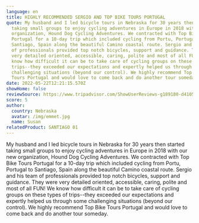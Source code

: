 ```yaml
---
language: en
title: HIGHLY RECOMMENDED SERGIO AND TOP BIKE TOURS PORTUGAL
quote: My husband and I led bicycle tours in Nebraska for 30 years then started
  taking small groups to enjoy cycling adventures in Europe in 2018 with our new
  organization, Hound Dog Cycling Adventures. We contracted with Top Bike Tours
  Portugal for a 10-day trip which included cycling from Portu, Portugal to
  Santiago, Spain along the beautiful Camino coastal route. Sergio and his team
  of professionals provided top notch bicycles, support and guidance. They were
  very detailed oriented, accessible, caring, polite and most of all FUN! We
  know how difficult it can be to take care of cycling groups on these types of
  trips--they exceeded our expectations and expertly helped us through some
  challenging situations (beyond our control). We highly recommend Top Bike
  Tours Portugal and would love to come back and do another tour someday.
date: 2022-05-22T12:21:15.570Z
showHome: false
reviewSource: https://www.tripadvisor.com/ShowUserReviews-g189180-d4105907-r841000156-Top_Bike_Tours_Portugal-Porto_Porto_District_Northern_Portugal.html
score: 5
author:
  country: Nebraska
  avatar: /img/emmet.jpg
  name: Susan
relatedProduct: SANTIAGO 01
---
```

My husband and I led bicycle tours in Nebraska for 30 years then started taking small groups to enjoy cycling adventures in Europe in 2018 with our new organization, Hound Dog Cycling Adventures. We contracted with Top Bike Tours Portugal for a 10-day trip which included cycling from Portu, Portugal to Santiago, Spain along the beautiful Camino coastal route. Sergio and his team of professionals provided top notch bicycles, support and guidance. They were very detailed oriented, accessible, caring, polite and most of all FUN! We know how difficult it can be to take care of cycling groups on these types of trips--they exceeded our expectations and expertly helped us through some challenging situations (beyond our control). We highly recommend Top Bike Tours Portugal and would love to come back and do another tour someday.